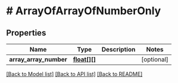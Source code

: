 # # ArrayOfArrayOfNumberOnly

## Properties

Name | Type | Description | Notes
------------ | ------------- | ------------- | -------------
**array_array_number** | [**float[][]**](array.md) |  | [optional] 

[[Back to Model list]](../../README.md#documentation-for-models) [[Back to API list]](../../README.md#documentation-for-api-endpoints) [[Back to README]](../../README.md)


